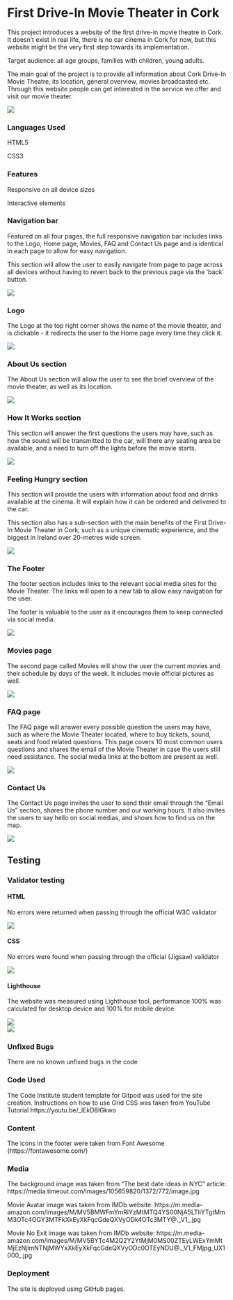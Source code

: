 <h1>First Drive-In Movie Theater in Cork</h1>

<p>This project introduces a website of the first drive-in movie theatre in Cork. It doesn’t exist in real life, there is no car cinema in Cork for now, but this website might be the very first step towards its implementation.</p>
<p>Target audience: all age groups, families with children, young adults.</p>
<p>The main goal of the project is to provide all information about Cork Drive-In Movie Theatre, its location, general overview, movies broadcasted etc. Through this website people can get interested in the service we offer and visit our movie theater.</p>

<img src="./css/images-readme/devices.jpg">

<h3>Languages Used</h3>
<p>HTML5</p>
<p>CSS3</p>

<h3>Features</h3>
<p>Responsive on all device sizes</p>
<p>Interactive elements</p>

<h3>Navigation bar</h3>
<p>Featured on all four pages, the full responsive navigation bar includes links to the Logo, Home page, Movies, FAQ and Contact Us page and is identical in each page to allow for easy navigation.</p>
<p>This section will allow the user to easily navigate from page to page across all devices without having to revert back to the previous page via the ‘back’ button.</p>

<img src="./css/images-readme/menu.jpg">

<h3>Logo</h3>
<p>The Logo at the top right corner shows the name of the movie theater, and is clickable - it redirects the user to the Home page every time they click it.</p>

<img src="./css/images-readme/logo.jpg">

<h3>About Us section</h3>
<p>The About Us section will allow the user to see the brief overview of the movie theater, as well as its location.</p>

<img src="./css/images-readme/aboutus.jpg">

<h3>How It Works section</h3>
<p>This section will answer the first questions the users may have, such as how the sound will be transmitted to the car, will there any seating area be available, and a need to turn off the lights before the movie starts.</p>

<img src="./css/images-readme/hiw.jpg">

<h3>Feeling Hungry section</h3>
<p>This section will provide the users with information about food and drinks available at the cinema. It will explain how it can be ordered and delivered to the car.</p>
<p>This section also has a sub-section with the main benefits of the First Drive-In Movie Theater in Cork, such as a unique cinematic experience, and the biggest in Ireland over 20-metres wide screen.</p>

<img src="./css/images-readme/food.jpg">

<h3>The Footer</h3>
<p>The footer section includes links to the relevant social media sites for the Movie Theater. The links will open to a new tab to allow easy navigation for the user.</p>
<p>The footer is valuable to the user as it encourages them to keep connected via social media.</p>

<img src="./css/images-readme/sm.jpg">

<h3>Movies page</h3>
<p>The second page called Movies will show the user the current movies and their schedule by days of the week. It includes movie official pictures as well.</p>

<img src="./css/images-readme/movies.jpg">

<h3>FAQ page</h3>
<p>The FAQ page will answer every possible question the users may have, such as where the Movie Theater located, where to buy tickets, sound, seats and food related questions. This page covers 10 most common users questions and shares the email of the Movie Theater in case the users still need assistance. The social media links at the bottom are present as well.</p>

<img src="./css/images-readme/faq.jpg">

<h3>Contact Us</h3>
<p>The Contact Us page invites the user to send their email through the “Email Us” section, shares the phone number and our working hours. It also invites the users to say hello on social medias, and shows how to find us on the map.</p>

<img src="./css/images-readme/contacts.jpg">

<h2>Testing</h2>

<h3>Validator testing</h3>
<h4>HTML</h4>
<p>No errors were returned when passing through the official W3C validator</p>

<img src="./css/images-readme/html-test.jpg">

<h4>CSS</h4>
<p>No errors were found when passing through the official (Jigsaw) validator</p>

<img src="./css/images-readme/css-test.jpg">

<h4>Lighthouse</h4>
<p>The website was measured using Lighthouse tool, performance 100% was calculated for desktop device and 100% for mobile device:</p>

<img src="./css/images-readme/lhd.jpg">
<br>
<img src="./css/images-readme/lhm.jpg">

<h3>Unfixed Bugs</h3>
<p>There are no known unfixed bugs in the code</p>

<h3>Code Used</h3>
<p>The Code Institute student template for Gitpod was used for the site creation.
Instructions on how to use Grid CSS was taken from YouTube Tutorial https://youtu.be/_lEkD8IGkwo </p>

<h3>Content</h3>
<p>The icons in the footer were taken from Font Awesome (https://fontawesome.com/) </p>

<h3>Media</h3>
<p>The background image was taken from “The best date ideas in NYC” article: https://media.timeout.com/images/105659820/1372/772/image.jpg</p>
<p>Movie Avatar image was taken from IMDb website: https://m.media-amazon.com/images/M/MV5BMWFmYmRiYzMtMTQ4YS00NjA5LTliYTgtMmM3OTc4OGY3MTFkXkEyXkFqcGdeQXVyODk4OTc3MTY@._V1_.jpg</p>
<p>Movie No Exit image was taken from IMDb website: https://m.media-amazon.com/images/M/MV5BYTc4M2Q2Y2YtMjM0MS00ZTEyLWExYmMtMjEzNjlmNTNjMWYxXkEyXkFqcGdeQXVyODc0OTEyNDU@._V1_FMjpg_UX1000_.jpg</p>

<h3>Deployment</h3>
<p>The site is deployed using GitHub pages.</p>